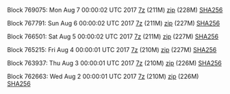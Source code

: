 Block 769075: Mon Aug  7 00:00:02 UTC 2017 [7z](https://transfer.sh/iRJaN/bootstrap.dat.20170807.7z) (211M) [zip](https://transfer.sh/IfknA/bootstrap.dat.20170807.zip) (228M) [SHA256](https://transfer.sh/z99ni/sha256.txt)

Block 767791: Sun Aug  6 00:00:02 UTC 2017 [7z](https://transfer.sh/G78FL/bootstrap.dat.20170806.7z) (211M) [zip](https://transfer.sh/Q0uVm/bootstrap.dat.20170806.zip) (227M) [SHA256](https://transfer.sh/6vDlQ/sha256.txt)

Block 766501: Sat Aug  5 00:00:02 UTC 2017 [7z](https://transfer.sh/qE72Y/bootstrap.dat.20170805.7z) (211M) [zip](https://transfer.sh/JBHe6/bootstrap.dat.20170805.zip) (227M) [SHA256](https://transfer.sh/11bbN5/sha256.txt)

Block 765215: Fri Aug  4 00:00:01 UTC 2017 [7z](https://transfer.sh/7hUF4/bootstrap.dat.20170804.7z) (210M) [zip](https://transfer.sh/29yyF/bootstrap.dat.20170804.zip) (227M) [SHA256](https://transfer.sh/Omk8m/sha256.txt)

Block 763937: Thu Aug  3 00:00:01 UTC 2017 [7z](https://transfer.sh/FItUs/bootstrap.dat.20170803.7z) (210M) [zip](https://transfer.sh/XfKHW/bootstrap.dat.20170803.zip) (226M) [SHA256](https://transfer.sh/KbmqS/sha256.txt)

Block 762663: Wed Aug  2 00:00:01 UTC 2017 [7z](https://transfer.sh/5V6YE/bootstrap.dat.20170802.7z) (210M) [zip](https://transfer.sh/12EmQP/bootstrap.dat.20170802.zip) (226M) [SHA256](https://transfer.sh/12a96f/sha256.txt)
